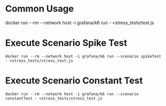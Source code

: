 # Common Usage 
docker run --rm --network host -i grafana/k6 run - <stress_tests/test.js


# Execute Scenario Spike Test
`docker run --rm --network host -i grafana/k6 run --scenario spikeTest - <stress_tests/stress_test.js`

# Execute Scenario Constant Test
`docker run --rm --network host -i grafana/k6 run --scenario constantTest - <stress_tests/stress_test.js`

<!-- # Convert Har of Grafana extention
docker pull grafana/har-to-k6:latest

docker run grafana/har-to-k6:latest archive.har > my-k6-script.js -->
